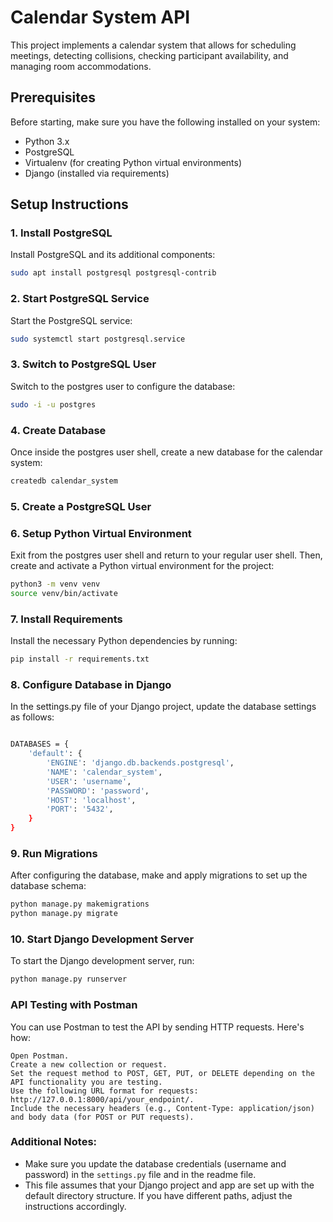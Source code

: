 # Calendar System API

This project implements a calendar system that allows for scheduling meetings, detecting collisions, checking participant availability, and managing room accommodations.

## Prerequisites

Before starting, make sure you have the following installed on your system:

- Python 3.x
- PostgreSQL
- Virtualenv (for creating Python virtual environments)
- Django (installed via requirements)

## Setup Instructions

### 1. Install PostgreSQL
Install PostgreSQL and its additional components:
```bash
sudo apt install postgresql postgresql-contrib
```

### 2. Start PostgreSQL Service
Start the PostgreSQL service:
```bash
sudo systemctl start postgresql.service
```

### 3. Switch to PostgreSQL User
Switch to the postgres user to configure the database:
```bash
sudo -i -u postgres
```

### 4. Create Database
Once inside the postgres user shell, create a new database for the calendar system:
```bash
createdb calendar_system
```

### 5. Create a PostgreSQL User

### 6. Setup Python Virtual Environment
Exit from the postgres user shell and return to your regular user shell. Then, create and activate a Python virtual environment for the project:
```bash
python3 -m venv venv
source venv/bin/activate
```

### 7. Install Requirements
Install the necessary Python dependencies by running:
```bash
pip install -r requirements.txt
```

### 8. Configure Database in Django
In the settings.py file of your Django project, update the database settings as follows:

```bash

DATABASES = {
    'default': {
        'ENGINE': 'django.db.backends.postgresql',
        'NAME': 'calendar_system',
        'USER': 'username',
        'PASSWORD': 'password',
        'HOST': 'localhost',
        'PORT': '5432',
    }
}
```

### 9. Run Migrations
After configuring the database, make and apply migrations to set up the database schema:
```bash
python manage.py makemigrations
python manage.py migrate
```

### 10. Start Django Development Server
To start the Django development server, run:
```bash
python manage.py runserver
```

### API Testing with Postman

You can use Postman to test the API by sending HTTP requests. Here's how:

    Open Postman.
    Create a new collection or request.
    Set the request method to POST, GET, PUT, or DELETE depending on the API functionality you are testing.
    Use the following URL format for requests: http://127.0.0.1:8000/api/your_endpoint/.
    Include the necessary headers (e.g., Content-Type: application/json) and body data (for POST or PUT requests).


### Additional Notes:

- Make sure you update the database credentials (username and password) in the `settings.py` file and in the readme file.
- This file assumes that your Django project and app are set up with the default directory structure. If you have different paths, adjust the instructions accordingly.
  
